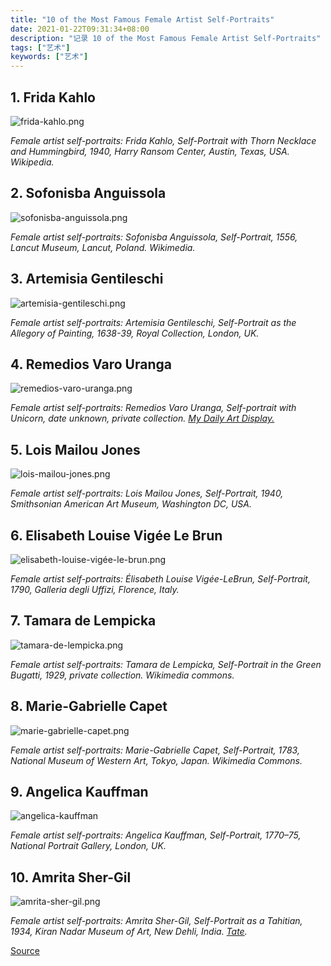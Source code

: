 ```yaml
---
title: "10 of the Most Famous Female Artist Self-Portraits"
date: 2021-01-22T09:31:34+08:00
description: "记录 10 of the Most Famous Female Artist Self-Portraits"
tags: ["艺术"]
keywords: ["艺术"]
---
```


## 1. Frida Kahlo

![frida-kahlo.png](https://cdn.jsdelivr.net/gh/tianheg/static@wiki/images/rwl/watch/frida-kahlo.jpeg)

<cite>Female artist self-portraits: Frida Kahlo, Self-Portrait with Thorn Necklace and Hummingbird, 1940, Harry Ransom Center, Austin, Texas, USA. Wikipedia.</cite>

## 2. Sofonisba Anguissola

![sofonisba-anguissola.png](https://cdn.jsdelivr.net/gh/tianheg/static@wiki/images/rwl/watch/sofonisba-anguissola.jpeg)

<cite>Female artist self-portraits: Sofonisba Anguissola, Self-Portrait, 1556, Lancut Museum, Lancut, Poland. Wikimedia.</cite>

## 3. Artemisia Gentileschi

![artemisia-gentileschi.png](https://cdn.jsdelivr.net/gh/tianheg/static@wiki/images/rwl/watch/artemisia-gentileschi.jpeg)

<cite>Female artist self-portraits: Artemisia Gentileschi, Self-Portrait as the Allegory of Painting, 1638-39, Royal Collection, London, UK.</cite>

## 4. Remedios Varo Uranga

![remedios-varo-uranga.png](https://cdn.jsdelivr.net/gh/tianheg/static@wiki/images/rwl/watch/remedios-varo-uranga.jpeg)

<cite>Female artist self-portraits: Remedios Varo Uranga, *Self-portrait with Unicorn*, date unknown, private collection. [My Daily Art Display.](https://mydailyartdisplay.wordpress.com/)</cite>

## 5. Lois Mailou Jones

![lois-mailou-jones.png](https://cdn.jsdelivr.net/gh/tianheg/static@wiki/images/rwl/watch/lois-mailou-jones.jpeg)

<cite>Female artist self-portraits: Lois Mailou Jones, Self-Portrait, 1940, Smithsonian American Art Museum, Washington DC, USA.</cite>

## 6. Elisabeth Louise Vigée Le Brun

![elisabeth-louise-vigée-le-brun.png](https://cdn.jsdelivr.net/gh/tianheg/static@wiki/images/rwl/watch/elisabeth-louise-vigee-le-brun.jpeg)

<cite>Female artist self-portraits: Élisabeth Louise Vigée-LeBrun, Self-Portrait, 1790, Galleria degli Uffizi, Florence, Italy.</cite>

## 7. Tamara de Lempicka

![tamara-de-lempicka.png](https://cdn.jsdelivr.net/gh/tianheg/static@wiki/images/rwl/watch/tamara-de-lempicka.jpeg)

<cite>Female artist self-portraits: Tamara de Lempicka, Self-Portrait in the Green Bugatti, 1929, private collection. Wikimedia commons.</cite>

## 8. Marie-Gabrielle Capet

![marie-gabrielle-capet.png](https://cdn.jsdelivr.net/gh/tianheg/static@wiki/images/rwl/watch/marie-gabrielle-capet.jpeg)

<cite>Female artist self-portraits: Marie-Gabrielle Capet, Self-Portrait, 1783, National Museum of Western Art, Tokyo, Japan. Wikimedia Commons.</cite>

## 9. Angelica Kauffman

![angelica-kauffman](https://cdn.jsdelivr.net/gh/tianheg/static@wiki/images/rwl/watch/angelica-kauffman.jpeg)

<cite>Female artist self-portraits: Angelica Kauffman, Self-Portrait, 1770–75, National Portrait Gallery, London, UK.</cite>

## 10. Amrita Sher-Gil

![amrita-sher-gil.png](https://cdn.jsdelivr.net/gh/tianheg/static@wiki/images/rwl/watch/amrita-sher-gil.jpeg)

<cite>Female artist self-portraits: Amrita Sher-Gil, Self-Portrait as a Tahitian, 1934, Kiran Nadar Museum of Art, New Dehli, India. [Tate](https://www.tate.org.uk/whats-on/tate-modern/exhibition/amrita-sher-gil/amrita-sher-gil-room-1-early-years-paris).</cite>

[Source](https://www.dailyartmagazine.com/female-artist-self-portraits/)
